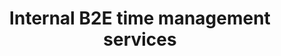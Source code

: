 ---
title: Internal B2E time management services
year: 2023
company: Epam
type: B2E Web Service
featured: true
summary: Revamped core flows for&nbsp;enterprise sales CRM&nbsp;used by&nbsp;3,000+ employees.
images:
  - src: /assets/pix/cases/epam/time/time1.jpg
    caption: "Main dashboard redesign"
  - src: /assets/pix/cases/epam/time/time2.jpg
    caption: "Updated analytics module"
  - src: /assets/pix/cases/epam/time/time3.jpg
    caption: "Updated analytics module"
  - src: /assets/pix/cases/epam/time/time4.jpg
    caption: "Updated analytics module"
  - src: /assets/pix/cases/epam/time/time5.jpg
    caption: "Updated analytics module"
  - src: /assets/pix/cases/epam/time/time6.jpg
    caption: "Updated analytics module"
permalink: /cases/time/
---